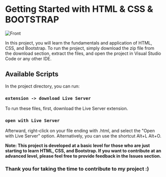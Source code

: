 # Getting Started with HTML & CSS & BOOTSTRAP

![Front](https://skillicons.dev/icons?i=html,css,bootstrap)

In this project, you will learn the fundamentals and application of HTML, CSS, and Bootstrap. To run the project, simply download the zip file from the download section, extract the files, and open the project in Visual Studio Code or any other IDE.

## Available Scripts

In the project directory, you can run:

### `extension -> download Live Server`

To run these files, first, download the Live Server extension.

### `open with Live Server`

Afterward, right-click on your file ending with .html, and select the "Open with Live Server" option. Alternatively, you can use the shortcut Alt+L Alt+O.

**Note: 
This project is developed at a basic level for those who are just starting to learn HTML, CSS, and Bootstrap. If you want to contribute at an advanced level, please feel free to provide feedback in the Issues section.**

### Thank you for taking the time to contribute to my project :)


